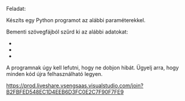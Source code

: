 Feladat:

Készíts egy Python programot az alábbi paraméterekkel.

Bementi szövegfájból szűrd ki az alábbi adatokat:


-
-
-


A programnak úgy kell lefutni, hogy ne dobjon hibát. Ügyelj arra, hogy minden kód újra felhasználható legyen. 


https://prod.liveshare.vsengsaas.visualstudio.com/join?B2FBFED548EC1D4EEB6D3FC0E2C7F90F7FE9
